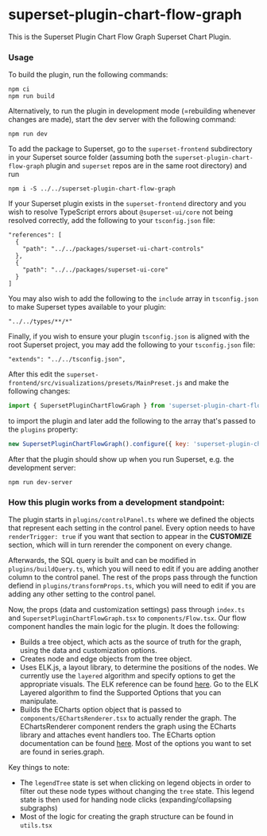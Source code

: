 # superset-plugin-chart-flow-graph

This is the Superset Plugin Chart Flow Graph Superset Chart Plugin.

### Usage

To build the plugin, run the following commands:

```
npm ci
npm run build
```

Alternatively, to run the plugin in development mode (=rebuilding whenever changes are made), start the dev server with the following command:

```
npm run dev
```

To add the package to Superset, go to the `superset-frontend` subdirectory in your Superset source folder (assuming both the `superset-plugin-chart-flow-graph` plugin and `superset` repos are in the same root directory) and run

```
npm i -S ../../superset-plugin-chart-flow-graph
```

If your Superset plugin exists in the `superset-frontend` directory and you wish to resolve TypeScript errors about `@superset-ui/core` not being resolved correctly, add the following to your `tsconfig.json` file:

```
"references": [
  {
    "path": "../../packages/superset-ui-chart-controls"
  },
  {
    "path": "../../packages/superset-ui-core"
  }
]
```

You may also wish to add the following to the `include` array in `tsconfig.json` to make Superset types available to your plugin:

```
"../../types/**/*"
```

Finally, if you wish to ensure your plugin `tsconfig.json` is aligned with the root Superset project, you may add the following to your `tsconfig.json` file:

```
"extends": "../../tsconfig.json",
```

After this edit the `superset-frontend/src/visualizations/presets/MainPreset.js` and make the following changes:

```js
import { SupersetPluginChartFlowGraph } from 'superset-plugin-chart-flow-graph';
```

to import the plugin and later add the following to the array that's passed to the `plugins` property:

```js
new SupersetPluginChartFlowGraph().configure({ key: 'superset-plugin-chart-flow-graph' }),
```

After that the plugin should show up when you run Superset, e.g. the development server:

```
npm run dev-server
```

### How this plugin works from a development standpoint:

The plugin starts in `plugins/controlPanel.ts` where we defined the objects that represent each setting in the control panel. Every option needs to have `renderTrigger: true` if you want that section to appear in the **CUSTOMIZE** section, which will in turn rerender the component on every change.

Afterwards, the SQL query is built and can be modified in `plugins/buildQuery.ts`, which you will need to edit if you are adding another column to the control panel. The rest of the props pass through the function defiend in `plugins/transformProps.ts`, which you will need to edit if you are adding any other setting to the control panel.

Now, the props (data and customization settings) pass through `index.ts` and `SupersetPluginChartFlowGraph.tsx` to `components/Flow.tsx`. Our flow component handles the main logic for the plugin. It does the following:

- Builds a tree object, which acts as the source of truth for the graph, using the data and customization options.
- Creates node and edge objects from the tree object.
- Uses ELK.js, a layout library, to determine the positions of the nodes. We currently use the `layered` algorithm and specify options to get the appropriate visuals. The ELK reference can be found [here](https://eclipse.dev/elk/reference.html). Go to the ELK Layered algorithm to find the Supported Options that you can manipulate.
- Builds the ECharts option object that is passed to `components/EChartsRenderer.tsx` to actually render the graph. The EChartsRenderer component renders the graph using the ECharts library and attaches event handlers too. The ECharts option documentation can be found [here](https://echarts.apache.org/en/option.html#series-graph). Most of the options you want to set are found in series.graph.

Key things to note:

- The `legendTree` state is set when clicking on legend objects in order to filter out these node types without changing the `tree` state. This legend state is then used for handing node clicks (expanding/collapsing subgraphs)
- Most of the logic for creating the graph structure can be found in `utils.tsx`
